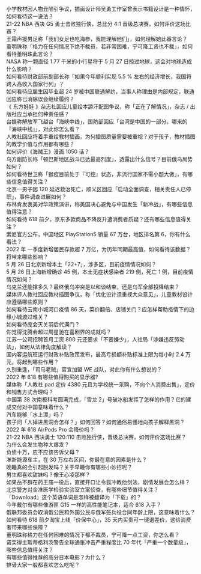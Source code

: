 小学教材因人物丑陋引争议，插画设计师吴勇工作室曾表示书籍设计是一种情怀，如何看待这一说法？  
21-22 NBA 西决 G5 勇士击败独行侠，总比分 4:1 晋级总决赛，如何评价这场比赛？  
王霜声援男足称「我们女足也吃海参，我能理解他们」，如何理解她此番言论？  
董明珠称「格力在任何情况下绝不裁员，若非常困难，宁可降工资也不裁」，如何看待董明珠此言论？  
NASA 称一颗直径 1.77 千米的小行星将于 5 月 27 日掠过地球，这会对地球造成什么影响？  
如何看待财政部前副部长称「如果今年顺利实现 5.5 % 左右的经济增长，我国将跨入高收入国家行列」？  
如何看待应届生因毕业超 24 岁被中国联通解约，当事人称理由是内部规定，联通回应称已消除误会继续履约？  
《 东方娃娃 》杂志社回应儿童绘本舔汗配图争议，称「正在了解情况」，杂志 / 出版社应当承担何种责任感？  
台媒称解放军飞越台「海峡中线」，国防部回应「台湾是中国的一部分，哪来的『海峡中线』」，对此你怎么看？  
人教社回应将着手重绘教材插画，为何插图质量需要被重视？对于孩子，教材插图的教学价值与作用都有哪些？  
如何评价《海贼王》漫画 1050 话？  
乌方副防长称「顿巴斯地区战斗已达最高烈度」，透露出什么信号？目前俄乌局势如何？  
如何看待世卫称「猴痘目前处于『可控』状态，非流行国家不需小题大做」，有哪些信息值得关注？  
北京一男子因 120 延迟救治死亡，顺义区回应「启动全面调查，相关责任人已停职」，事件调查进展如何？  
布林肯发表美对华政策演讲，称美国决心避免与中国发生「新冷战」，有哪些信息值得注意？  
如何看待 618 前夕，京东多款商品不降反升遭消费者质疑？还有哪些信息值得关注？  
索尼官方公布，中国地区 PlayStation5 销量 67 万台，地区排名第 6，你有什么看法？  
2022 年 一季度新增居民存款超 7 万亿，为历年同期最高值，如何看待该数据？将带来哪些影响？  
5 月 26 日北京新增本土「22+7」，涉多区，目前疫情情况如何？  
5 月 26 日上海新增确诊 45 例，本土无症状感染者 219 例，死亡 1 例，目前疫情情况如何？  
乌克兰还能撑多久？最终俄乌冲突是以和谈结束，还是乌军全部投降结束？  
媒体评人教社回应教材插图争议，称「优化设计须重视大众意见」，儿童教材设计应遵循哪些原则？  
如何看待云南小城河口疫情 86 天，菜价翻倍、店铺关门？应怎样帮助疫情下的边缘小城渡过难关？  
如何看待庞会灭关羽后代满门？  
你觉得沈腾会超过周星驰在喜剧界的成就吗？  
江苏一公司招聘首月工资 800 元还要求「不要嫌少」，人社局「涉嫌违反劳动法」，如何从法律角度解读？  
国内客运航班运行财政补贴政策发布，最高亏损额补贴标准上限为每小时 2.4 万元，将起到哪些作用？  
久别重逢，「司马老贼」官宣加盟 WE 战队，对此你有什么想说的？  
2022 年 618  有哪些值得购买的显示器?  
媒体称「人教社 pad 定价 4380 元且为学校统一采购，不向个人消费出售」，定价和销售方式合理吗？  
中国第 38 次南极科考圆满完成，「雪龙 2」号破冰船发挥了怎样的作用？它的建成交付对中国意味着什么？  
汽车能够「水上漂」吗？  
孩子问「人掉进黑洞会怎样？」如何回答？如何通俗易懂地向孩子解释黑洞？  
2022 年 618 AirPods Pro 会降价吗？  
21-22 NBA 西决勇士 120:110 击败独行侠，晋级总决赛，如何评价这场比赛？  
为什么会发生物种大爆发？  
负债十万，应不应该告诉父母？  
准新能源车主，在 30 万左右区间，你最在意的因素是什么？  
晚睡真的会引起脱发吗？关于早睡你有哪些小妙招呢？  
男生都喜欢甜妹吗？像王心凌那样？  
如果岳不群在药王庙一役后，直接开口让令狐冲教他剑法，剧情发展会怎么样？  
北京警方对金准医学检验实验室立案侦查，有哪些细节值得关注？  
「Download」这个英语单词是怎样被翻译为「下载」的？  
今年戴尔有哪些像游匣  G15  一样的高性能笔记本，适合  618  入手？  
俄联邦委员会取消俄公民和外国公民与俄军签兵役合同年龄上限，这意味着什么？  
如何看待 618 前夕淘宝上线「价保中心」，35 天内买贵可一键退差价，这给消费者带来哪些保障？  
董明珠称格力在任何困难的情况下都不裁员，宁可降一点工资，你怎么看？  
诺奖得主斯蒂格利茨警告全球通胀冲击严重程度比 70 年代「严重一个数量级」，哪些信息值得关注？  
有哪些值得推荐的高分日本电影？为什么？  
排骨大家一般都喜欢怎么吃呢？  
